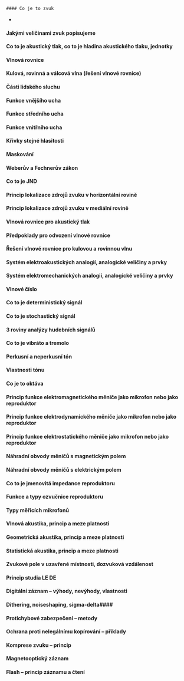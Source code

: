 	#### Co je to zvuk
- 
#### Jakými veličinami zvuk popisujeme
#### Co to je akustický tlak, co to je hladina akustického tlaku, jednotky
#### Vlnová rovnice
#### Kulová, rovinná a válcová vlna (řešení vlnové rovnice)
#### Části lidského sluchu
#### Funkce vnějšího ucha
#### Funkce středního ucha
#### Funkce vnitřního ucha
#### Křivky stejné hlasitosti
#### Maskování
#### Weberův a Fechnerův zákon
#### Co to je JND
#### Princip lokalizace zdrojů zvuku v horizontální rovině
#### Princip lokalizace zdrojů zvuku v mediální rovině
#### Vlnová rovnice pro akustický tlak
#### Předpoklady pro odvození vlnové rovnice
#### Řešení vlnové rovnice pro kulovou a rovinnou vlnu
#### Systém elektroakustických analogií, analogické veličiny a prvky
#### Systém elektromechanických analogií, analogické veličiny a prvky
#### Vlnové číslo
#### Co to je deterministický signál
#### Co to je stochastický signál
#### 3 roviny analýzy hudebních signálů
#### Co to je vibráto a tremolo
#### Perkusní a neperkusní tón
#### Vlastnosti tónu
#### Co je to oktáva
#### Princip funkce elektromagnetického měniče jako mikrofon nebo jako reproduktor
#### Princip funkce elektrodynamického měniče jako mikrofon nebo jako reproduktor
#### Princip funkce elektrostatického měniče jako mikrofon nebo jako reproduktor
#### Náhradní obvody měničů s magnetickým polem
#### Náhradní obvody měničů s elektrickým polem
#### Co to je jmenovitá impedance reproduktoru
#### Funkce a typy ozvučnice reproduktoru
#### Typy měřicích mikrofonů
#### Vlnová akustika, princip a meze platnosti
#### Geometrická akustika, princip a meze platnosti
#### Statistická akustika, princip a meze platnosti
#### Zvukové pole v uzavřené místnosti, dozvuková vzdálenost
#### Princip studia LE DE
#### Digitální záznam – výhody, nevýhody, vlastnosti
#### Dithering, noiseshaping, sigma-delta####
#### Protichybové zabezpečení – metody
#### Ochrana proti nelegálnímu kopírování – příklady
#### Komprese zvuku – princip
#### Magnetooptický záznam
#### Flash – princip záznamu a čtení